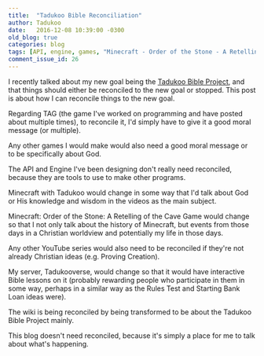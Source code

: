 ```yaml
---
title:  "Tadukoo Bible Reconciliation"
author: Tadukoo
date:   2016-12-08 10:39:00 -0300
old_blog: true
categories: blog
tags: [API, engine, games, "Minecraft - Order of the Stone - A Retelling of the Cave Game", Minecraft with Tadukoo, Tadukoo Bible Project, Tadukooverse, TAG]
comment_issue_id: 26
---
```

I recently talked about my new goal being the <a href="{{ site.baseurl }}{% post_url 2016-11-29-tadukoo-bible-project %}">Tadukoo Bible Project</a>, and that 
things should either be reconciled to the new goal or stopped. This post is about how I can reconcile things to the new goal.

Regarding TAG (the game I've worked on programming and have posted about multiple times), to reconcile it, I'd simply have to give it a good moral message 
(or multiple).

Any other games I would make would also need a good moral message or to be specifically about God.

The API and Engine I've been designing don't really need reconciled, because they are tools to use to make other programs.

Minecraft with Tadukoo would change in some way that I'd talk about God or His knowledge and wisdom in the videos as the main subject.

Minecraft: Order of the Stone: A Retelling of the Cave Game would change so that I not only talk about the history of Minecraft, but events from those days 
in a Christian worldview and potentially my life in those days.

Any other YouTube series would also need to be reconciled if they're not already Christian ideas (e.g. Proving Creation).

My server, Tadukooverse, would change so that it would have interactive Bible lessons on it (probably rewarding people who participate in them in some way, 
perhaps in a similar way as the Rules Test and Starting Bank Loan ideas were).

The wiki is being reconciled by being transformed to be about the Tadukoo Bible Project mainly.

This blog doesn't need reconciled, because it's simply a place for me to talk about what's happening.
